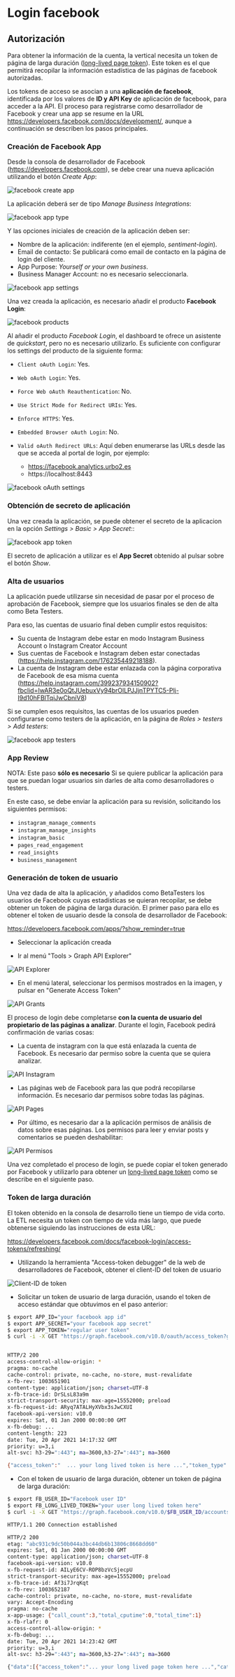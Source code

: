 # Login facebook

## Autorización

Para obtener la información de la cuenta, la vertical necesita un token de página de larga duración ([long-lived page token](https://developers.facebook.com/docs/facebook-login/access-tokens/refreshing/)). Este token es el que permitirá recopilar la información estadística de las páginas de facebook autorizadas.

Los tokens de acceso se asocian a una **aplicación de facebook**, identificada por los valores de **ID y API Key** de aplicación de facebook, para acceder a la API. El proceso para registrarse como desarrollador de Facebook y crear una app se resume en la URL https://developers.facebook.com/docs/development/, aunque a continuación se describen los pasos principales.

### Creación de Facebook App

Desde la consola de desarrollador de Facebook (https://developers.facebook.com), se debe crear una nueva aplicación utilizando el botón *Create App*:

![facebook create app](static/img/facebook_create_app.png)

La aplicación deberá ser de tipo *Manage Business Integrations*:

![facebook app type](static/img/facebook_app_type.png)

Y las opciones iniciales de creación de la aplicación deben ser:

- Nombre de la aplicación: indiferente (en el ejemplo, *sentiment-login*).
- Email de contacto: Se publicará como email de contacto en la página de login del cliente.
- App Purpose: *Yourself or your own business*.
- Business Manager Account: no es necesario seleccionarla.

![facebook app settings](static/img/facebook_app_settings.png)

Una vez creada la aplicación, es necesario añadir el producto **Facebook Login**:

![facebook products](static/img/facebook_products.png)

Al añadir el producto *Facebook Login*, el dashboard te ofrece un asistente de *quickstart*, pero no es necesario utilizarlo. Es suficiente con configurar los settings del producto de la siguiente forma:

- `Client oAuth Login`: Yes.
- `Web oAuth Login`: Yes.
- `Force Web oAuth Reauthentication`: No.
- `Use Strict Mode for Redirect URIs`: Yes.
- `Enforce HTTPS`: Yes.
- `Embedded Browser oAuth Login`: No.
- `Valid oAuth Redirect URLs`: Aquí deben enumerarse las URLs desde las que se acceda al portal de login, por ejemplo:

  - https://facebook.analytics.urbo2.es
  - https://localhost:8443

![facebook oAuth settings](static/img/facebook_app_oauth.png)

### Obtención de secreto de aplicación

Una vez creada la aplicación, se puede obtener el secreto de la aplicacion en la opción *Settings > Basic > App Secret*::

![facebook app token](static/img/facebook_app_token.png)

El secreto de aplicación a utilizar es el **App Secret** obtenido al pulsar sobre el botón *Show*.

### Alta de usuarios

La aplicación puede utilizarse sin necesidad de pasar por el proceso de aprobación de Facebook, siempre que los usuarios finales se den de alta como Beta Testers.

Para eso, las cuentas de usuario final deben cumplir estos requisitos:

- Su cuenta de Instagram debe estar en modo Instagram Business Account o Instagram Creator Account
- Sus cuentas de Facebook e Instagram deben estar conectadas (https://help.instagram.com/176235449218188).
- La cuenta de Instagram debe estar enlazada con la página corporativa de Facebook de esa misma cuenta (https://help.instagram.com/399237934150902?fbclid=IwAR3e0oQtJUebuxVy94brOlLPJJjnTPYTC5-Plj-I9d10hFBlTqiJwCbniV8)

Si se cumplen esos requisitos, las cuentas de los usuarios pueden configurarse como testers de la aplicación, en la página de *Roles > testers > Add testers*:

![facebook app testers](static/img/facebook_app_testers.png)

### App Review

NOTA: Este paso **sólo es necesario** Si se quiere publicar la aplicación para que se puedan logar usuarios sin darles de alta como desarrolladores o testers.

En este caso, se debe enviar la aplicación para su revisión, solicitando los siguientes permisos:

- `instagram_manage_comments`
- `instagram_manage_insights`
- `instagram_basic`
- `pages_read_engagement`
- `read_insights`
- `business_management`

### Generación de token de usuario

Una vez dada de alta la aplicación, y añadidos como BetaTesters los usuarios de Facebook cuyas estadísticas se quieran recopilar, se debe obtener un token de página de larga duración. El primer paso para ello es obtener el token de usuario desde la consola de desarrollador de Facebook:

https://developers.facebook.com/apps/?show_reminder=true

- Seleccionar la aplicación creada

- Ir al menú "Tools > Graph API Explorer"

![API Explorer](static/img/facebook_tools_api_explorer.png)

- En el menú lateral, seleccionar los permisos mostrados en la imagen, y pulsar en "Generate Access Token"

![API Grants](static/img/facebook_tools_api_grants.png)

El proceso de login debe completarse **con la cuenta de usuario del propietario de las páginas a analizar**. Durante el login, Facebook pedirá confirmación de varias cosas:

- La cuenta de instagram con la que está enlazada la cuenta de Facebook. Es necesario dar permiso sobre la cuenta que se quiera analizar.

![API Instagram](static/img/facebook_tools_api_instagram.png)

- Las páginas web de Facebook para las que podrá recopilarse información. Es necesario dar permisos sobre todas las páginas.

![API Pages](static/img/facebook_tools_api_pages.png)

- Por último, es necesario dar a la aplicación permisos de análisis de datos sobre esas páginas. Los permisos para leer y enviar posts y comentarios se pueden deshabilitar:

![API Permisos](static/img/facebook_tools_api_allow.png)

Una vez completado el proceso de login, se puede copiar el token generado por Facebook y utilizarlo para obtener un [long-lived page token]() como se describe en el siguiente paso.

### Token de larga duración

El token obtenido en la consola de desarrollo tiene un tiempo de vida corto. La ETL necesita un token con tiempo de vida más largo, que puede obtenerse siguiendo las instrucciones de esta URL:

https://developers.facebook.com/docs/facebook-login/access-tokens/refreshing/

- Utilizando la herramienta "Access-token debugger" de la web de desarrolladores de Facebook, obtener el client-ID del token de usuario

![Client-ID de token](static/img/facebook_tools_api_debugger.png)

- Solicitar un token de usuario de larga duración, usando el token de acceso estándar que obtuvimos en el paso anterior:

```bash
$ export APP_ID="your facebook app id"
$ export APP_SECRET="your facebook app secret"
$ export APP_TOKEN="regular user token"
$ curl -i -X GET "https://graph.facebook.com/v10.0/oauth/access_token?grant_type=fb_exchange_token&client_id=$APP_ID&client_secret=$APP_SECRET&fb_exchange_token=$APP_TOKEN" 


HTTP/2 200 
access-control-allow-origin: *
pragma: no-cache
cache-control: private, no-cache, no-store, must-revalidate
x-fb-rev: 1003651901
content-type: application/json; charset=UTF-8
x-fb-trace-id: DrSLsL83a9m
strict-transport-security: max-age=15552000; preload
x-fb-request-id: ARyq7ATALHyXVbx3sJwCXUI
facebook-api-version: v10.0
expires: Sat, 01 Jan 2000 00:00:00 GMT
x-fb-debug: ...
content-length: 223
date: Tue, 20 Apr 2021 14:17:32 GMT
priority: u=3,i
alt-svc: h3-29=":443"; ma=3600,h3-27=":443"; ma=3600

{"access_token":"  ... your long lived token is here ...","token_type":"bearer"}
```

- Con el token de usuario de larga duración, obtener un token de página de larga duración:

```bash
$ export FB_USER_ID="Facebook user ID"
$ export FB_LONG_LIVED_TOKEN="your user long lived token here"
$ curl -i -X GET "https://graph.facebook.com/v10.0/$FB_USER_ID/accounts?access_token=$FB_LONG_LIVED_TOKEN"

HTTP/1.1 200 Connection established

HTTP/2 200 
etag: "abc931c9dc50b044a3bc44db6b13806c8668dd60"
expires: Sat, 01 Jan 2000 00:00:00 GMT
content-type: application/json; charset=UTF-8
facebook-api-version: v10.0
x-fb-request-id: AILyE6CV-ROP8bzVcSjecpU
strict-transport-security: max-age=15552000; preload
x-fb-trace-id: Af3i7JrqKqt
x-fb-rev: 1003652187
cache-control: private, no-cache, no-store, must-revalidate
vary: Accept-Encoding
pragma: no-cache
x-app-usage: {"call_count":3,"total_cputime":0,"total_time":1}
x-fb-rlafr: 0
access-control-allow-origin: *
x-fb-debug: ...
date: Tue, 20 Apr 2021 14:23:42 GMT
priority: u=3,i
alt-svc: h3-29=":443"; ma=3600,h3-27=":443"; ma=3600

{"data":[{"access_token":"... your long lived page token here ...","category":"Test Preparation Center","category_list":[{"id":"191914921205687","name":"Test Preparation Center"}],"name":"Analytics Test","id":"104712934460896","tasks":["ANALYZE","ADVERTISE","MESSAGING","MODERATE","CREATE_CONTENT","MANAGE"]}],"paging":{"cursors":{"before":"MTA0NzEyOTM0NDYwODk2","after":"MTA0NzEyOTM0NDYwODk2"}}}
```
